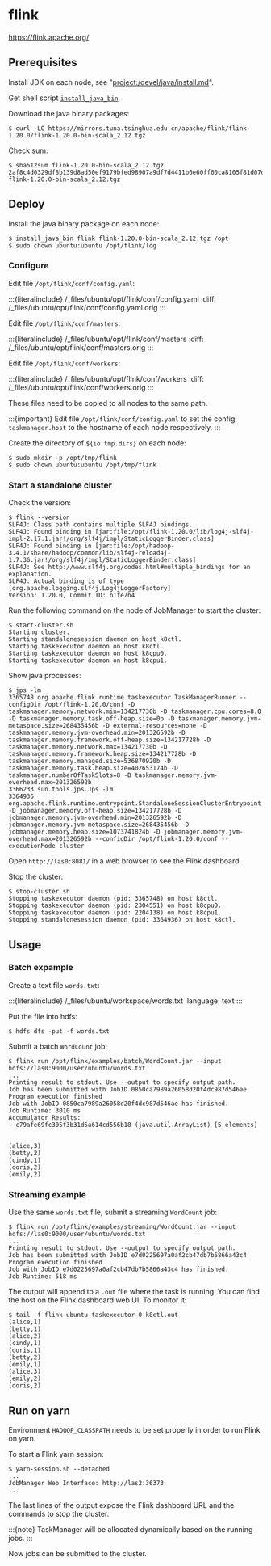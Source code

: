 # flink

<https://flink.apache.org/>

## Prerequisites

Install JDK on each node, see "<project:/devel/java/install.md>".

Get shell script [`install_java_bin`](https://github.com/lasyard/coding/blob/main/shell/install_java_bin.sh).

Download the java binary packages:

```console
$ curl -LO https://mirrors.tuna.tsinghua.edu.cn/apache/flink/flink-1.20.0/flink-1.20.0-bin-scala_2.12.tgz
```

Check sum:

```console
$ sha512sum flink-1.20.0-bin-scala_2.12.tgz
2af8c4d0329df8b139d8ad50ef9179bfed98907a9df7d4411b6e60ff60ca8105f81d07d8d2b7b904e214e68f10c9dfa3616274ca692a2b18de66f3541597a71d  flink-1.20.0-bin-scala_2.12.tgz
```

## Deploy

Install the java binary package on each node:

```console
$ install_java_bin flink flink-1.20.0-bin-scala_2.12.tgz /opt
$ sudo chown ubuntu:ubuntu /opt/flink/log
```

### Configure

Edit file `/opt/flink/conf/config.yaml`:

:::{literalinclude} /_files/ubuntu/opt/flink/conf/config.yaml
:diff: /_files/ubuntu/opt/flink/conf/config.yaml.orig
:::

Edit file `/opt/flink/conf/masters`:

:::{literalinclude} /_files/ubuntu/opt/flink/conf/masters
:diff: /_files/ubuntu/opt/flink/conf/masters.orig
:::

Edit file `/opt/flink/conf/workers`:

:::{literalinclude} /_files/ubuntu/opt/flink/conf/workers
:diff: /_files/ubuntu/opt/flink/conf/workers.orig
:::

These files need to be copied to all nodes to the same path.

:::{important}
Edit file `/opt/flink/conf/config.yaml` to set the config `taskmanager.host` to the hostname of each node respectively.
:::

Create the directory of `${io.tmp.dirs}` on each node:

```console
$ sudo mkdir -p /opt/tmp/flink
$ sudo chown ubuntu:ubuntu /opt/tmp/flink
```

### Start a standalone cluster

Check the version:

```console
$ flink --version
SLF4J: Class path contains multiple SLF4J bindings.
SLF4J: Found binding in [jar:file:/opt/flink-1.20.0/lib/log4j-slf4j-impl-2.17.1.jar!/org/slf4j/impl/StaticLoggerBinder.class]
SLF4J: Found binding in [jar:file:/opt/hadoop-3.4.1/share/hadoop/common/lib/slf4j-reload4j-1.7.36.jar!/org/slf4j/impl/StaticLoggerBinder.class]
SLF4J: See http://www.slf4j.org/codes.html#multiple_bindings for an explanation.
SLF4J: Actual binding is of type [org.apache.logging.slf4j.Log4jLoggerFactory]
Version: 1.20.0, Commit ID: b1fe7b4
```

Run the following command on the node of JobManager to start the cluster:

```console
$ start-cluster.sh 
Starting cluster.
Starting standalonesession daemon on host k8ctl.
Starting taskexecutor daemon on host k8ctl.
Starting taskexecutor daemon on host k8cpu0.
Starting taskexecutor daemon on host k8cpu1.
```

Show java processes:

```console
$ jps -lm
3365748 org.apache.flink.runtime.taskexecutor.TaskManagerRunner --configDir /opt/flink-1.20.0/conf -D taskmanager.memory.network.min=134217730b -D taskmanager.cpu.cores=8.0 -D taskmanager.memory.task.off-heap.size=0b -D taskmanager.memory.jvm-metaspace.size=268435456b -D external-resources=none -D taskmanager.memory.jvm-overhead.min=201326592b -D taskmanager.memory.framework.off-heap.size=134217728b -D taskmanager.memory.network.max=134217730b -D taskmanager.memory.framework.heap.size=134217728b -D taskmanager.memory.managed.size=536870920b -D taskmanager.memory.task.heap.size=402653174b -D taskmanager.numberOfTaskSlots=8 -D taskmanager.memory.jvm-overhead.max=201326592b
3366233 sun.tools.jps.Jps -lm
3364936 org.apache.flink.runtime.entrypoint.StandaloneSessionClusterEntrypoint -D jobmanager.memory.off-heap.size=134217728b -D jobmanager.memory.jvm-overhead.min=201326592b -D jobmanager.memory.jvm-metaspace.size=268435456b -D jobmanager.memory.heap.size=1073741824b -D jobmanager.memory.jvm-overhead.max=201326592b --configDir /opt/flink-1.20.0/conf --executionMode cluster
```

Open `http://las0:8081/` in a web browser to see the Flink dashboard.

Stop the cluster:

```console
$ stop-cluster.sh 
Stopping taskexecutor daemon (pid: 3365748) on host k8ctl.
Stopping taskexecutor daemon (pid: 2304551) on host k8cpu0.
Stopping taskexecutor daemon (pid: 2204138) on host k8cpu1.
Stopping standalonesession daemon (pid: 3364936) on host k8ctl.
```

## Usage

### Batch expample

Create a text file `words.txt`:

:::{literalinclude} /_files/ubuntu/workspace/words.txt
:language: text
:::

Put the file into hdfs:

```console
$ hdfs dfs -put -f words.txt
```

Submit a batch `WordCount` job:

```console
$ flink run /opt/flink/examples/batch/WordCount.jar --input hdfs://las0:9000/user/ubuntu/words.txt
...
Printing result to stdout. Use --output to specify output path.
Job has been submitted with JobID 0850ca7989a26058d20f4dc987d546ae
Program execution finished
Job with JobID 0850ca7989a26058d20f4dc987d546ae has finished.
Job Runtime: 3010 ms
Accumulator Results: 
- c79afe69fc305f3b31d5a614cd556b18 (java.util.ArrayList) [5 elements]


(alice,3)
(betty,2)
(cindy,1)
(doris,2)
(emily,2)
```

### Streaming example

Use the same `words.txt` file, submit a streaming `WordCount` job:

```console
$ flink run /opt/flink/examples/streaming/WordCount.jar --input hdfs://las0:9000/user/ubuntu/words.txt
...
Printing result to stdout. Use --output to specify output path.
Job has been submitted with JobID e7d0225697a0af2cb47db7b5866a43c4
Program execution finished
Job with JobID e7d0225697a0af2cb47db7b5866a43c4 has finished.
Job Runtime: 518 ms
```

The output will append to a `.out` file where the task is running. You can find the host on the Flink dashboard web UI. To monitor it:

```console
$ tail -f flink-ubuntu-taskexecutor-0-k8ctl.out
(alice,1)
(betty,1)
(alice,2)
(cindy,1)
(doris,1)
(betty,2)
(emily,1)
(alice,3)
(emily,2)
(doris,2)
```

## Run on yarn

Environment `HADOOP_CLASSPATH` needs to be set properly in order to run Flink on yarn.

To start a Flink yarn session:

```console
$ yarn-session.sh --detached
...
JobManager Web Interface: http://las2:36373
...
```

The last lines of the output expose the Flink dashboard URL and the commands to stop the cluster.

:::{note}
TaskManager will be allocated dynamically based on the running jobs.
:::

Now jobs can be submitted to the cluster.
